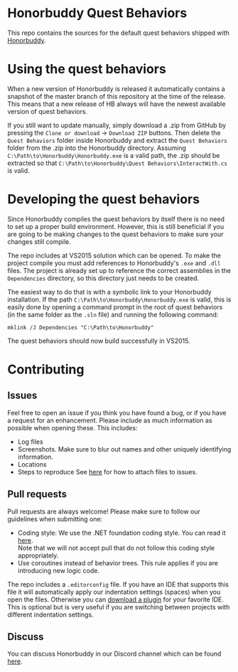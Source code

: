 # Honorbuddy Quest Behaviors
This repo contains the sources for the default quest behaviors
shipped with [Honorbuddy](http://www.honorbuddy.com/).

# Using the quest behaviors
When a new version of Honorbuddy is released it automatically contains
a snapshot of the master branch of this repository at the time of the release.
This means that a new release of HB always will have the newest available version
of quest behaviors.

If you still want to update manually, simply download a .zip from GitHub by pressing
the `Clone or download` -> `Download ZIP` buttons. Then delete the `Quest Behaviors`
folder inside Honorbuddy and extract the `Quest Behaviors` folder from the .zip into
the Honorbuddy directory. Assuming `C:\Path\to\Honorbuddy\Honorbuddy.exe` is a valid
path, the .zip should be extracted so that `C:\Path\to\Honorbuddy\Quest Behaviors\InteractWith.cs`
is valid.

# Developing the quest behaviors
Since Honorbuddy compiles the quest behaviors by itself there is no need to set up
a proper build environment. However, this is still beneficial if you are going to
be making changes to the quest behaviors to make sure your changes still compile.

The repo includes at VS2015 solution which can be opened. To make the project compile
you must add references to Honorbuddy's `.exe` and `.dll` files. The project is already
set up to reference the correct assemblies in the `Dependencies` directory, so this
directory just needs to be created.

The easiest way to do that is with a symbolic link to your Honorbuddy installation. If
the path `C:\Path\to\Honorbuddy\Honorbuddy.exe` is valid, this is easily done by opening
a command prompt in the root of quest behaviors (in the same folder as the `.sln` file)
and running the following command:
```
mklink /J Dependencies "C:\Path\to\Honorbuddy"
```
The quest behaviors should now build successfully in VS2015.

# Contributing
## Issues
Feel free to open an issue if you think you have found a bug, or if you have a request
for an enhancement. Please include as much information as possible when opening these.
This includes:
* Log files
* Screenshots. Make sure to blur out names and other uniquely identifying information.
* Locations
* Steps to reproduce
See [here](https://help.github.com/articles/file-attachments-on-issues-and-pull-requests/) for how to attach files to issues.

## Pull requests
Pull requests are always welcome! Please make sure to follow our guidelines when submitting one:
* Coding style: We use the .NET foundation coding style. You can read it [here](https://github.com/dotnet/corefx/blob/master/Documentation/coding-guidelines/coding-style.md).  
Note that we will not accept pull that do not follow this coding style appropriately.
* Use coroutines instead of behavior trees. This rule applies if you are introducing new logic code.

The repo includes a `.editorconfig` file. If you have an IDE that supports this file
it will automatically apply our indentation settings (spaces) when you open the files.
Otherwise you can [download a plugin](http://editorconfig.org/) for your favorite IDE.
This is optional but is very useful if you are switching between projects with different
indentation settings.

## Discuss
You can discuss Honorbuddy in our Discord channel which can be found [here](https://discordapp.com/invite/0q6seK1er9pqFZkZ).
